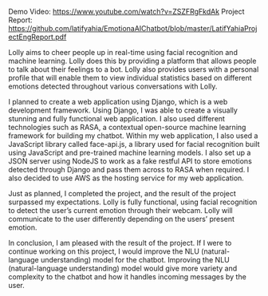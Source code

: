 Demo Video: https://www.youtube.com/watch?v=ZSZFRgFkdAk
Project Report: https://github.com/latifyahia/EmotionaAIChatbot/blob/master/LatifYahiaProjectEngReport.pdf

Lolly aims to cheer people up in real-time using facial recognition and machine learning. Lolly
does this by providing a platform that allows people to talk about their feelings to a bot. Lolly
also provides users with a personal profile that will enable them to view individual statistics
based on different emotions detected throughout various conversations with Lolly.

I planned to create a web application using Django, which is a web development framework.
Using Django, I was able to create a visually stunning and fully functional web application. I also
used different technologies such as RASA, a contextual open-source machine learning
framework for building my chatbot. Within my web application, I also used a JavaScript library
called face-api.js, a library used for facial recognition built using JavaScript and pre-trained
machine learning models. I also set up a JSON server using NodeJS to work as a fake restful API
to store emotions detected through Django and pass them across to RASA when required. I also
decided to use AWS as the hosting service for my web application.

Just as planned, I completed the project, and the result of the project surpassed my
expectations. Lolly is fully functional, using facial recognition to detect the user’s current
emotion through their webcam. Lolly will communicate to the user differently depending on
the users’ present emotion.

In conclusion, I am pleased with the result of the project. If I were to continue working on this
project, I would improve the NLU (natural-language understanding) model for the chatbot.
Improving the NLU (natural-language understanding) model would give more variety and
complexity to the chatbot and how it handles incoming messages by the user.
